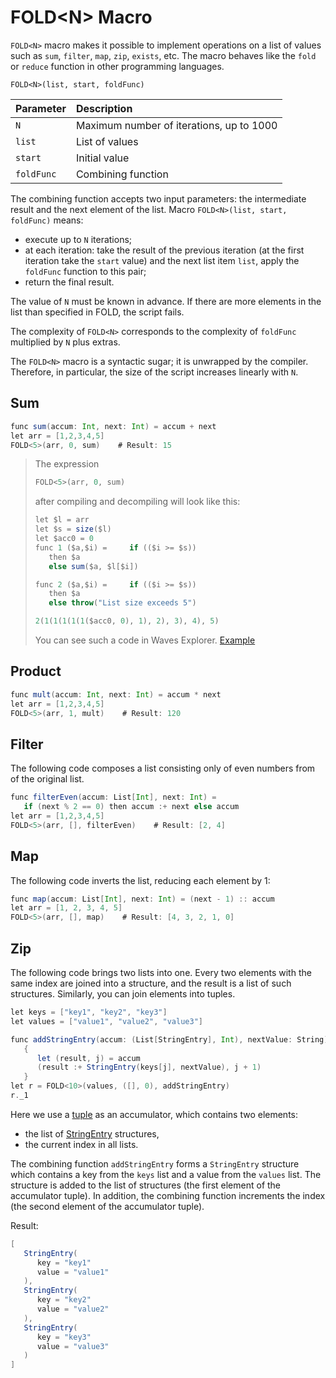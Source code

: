 # FOLD&lt;N&gt; Macro

`FOLD<N>` macro makes it possible to implement operations on a list of values such as `sum`, `filter`, `map`, `zip`, `exists`, etc. The macro behaves like the `fold` or `reduce` function in other programming languages.

```
FOLD<N>(list, start, foldFunc)
```

| Parameter | Description |
| :--- | :--- |
| `N` | Maximum number of iterations, up to 1000 |
| `list` | List of values |
| `start` | Initial value |
| `foldFunc` | Combining function |

The combining function accepts two input parameters: the intermediate result and the next element of the list. Macro `FOLD<N>(list, start, foldFunc)` means:

* execute up to `N` iterations;
* at each iteration: take the result of the previous iteration (at the first iteration take the `start` value) and the next list item `list`, apply the `foldFunc` function to this pair;
* return the final result.

The value of `N` must be known in advance. If there are more elements in the list than specified in FOLD, the script fails.

The complexity of `FOLD<N>` corresponds to the complexity of `foldFunc` multiplied by `N` plus extras.

The `FOLD<N>` macro is a syntactic sugar; it is unwrapped by the compiler. Therefore, in particular, the size of the script increases linearly with `N`.

## Sum

```scala
func sum(accum: Int, next: Int) = accum + next
let arr = [1,2,3,4,5]
FOLD<5>(arr, 0, sum)    # Result: 15
```

> The expression
> 
> ```scala
> FOLD<5>(arr, 0, sum)
> ``` 
> 
> after compiling and decompiling will look like this:
> 
> ```scala
> let $l = arr
> let $s = size($l)
> let $acc0 = 0
> func 1 ($a,$i) =     if (($i >= $s))
>    then $a
>    else sum($a, $l[$i])
>
> func 2 ($a,$i) =     if (($i >= $s))
>    then $a
>    else throw("List size exceeds 5")
>
> 2(1(1(1(1(1($acc0, 0), 1), 2), 3), 4), 5)
> ```
> 
> You can see such a code in Waves Explorer. [Example](https://testnet.wavesexplorer.com/tx/GaLfaidadeowoZ4vMtEVvJK8RkJiqr5AdPWLvPtTnV4e)

## Product

```scala
func mult(accum: Int, next: Int) = accum * next
let arr = [1,2,3,4,5]
FOLD<5>(arr, 1, mult)    # Result: 120
```

## Filter

The following code composes a list consisting only of even numbers from of the original list.

```scala
func filterEven(accum: List[Int], next: Int) =
   if (next % 2 == 0) then accum :+ next else accum
let arr = [1,2,3,4,5]
FOLD<5>(arr, [], filterEven)    # Result: [2, 4]
```

## Map

The following code inverts the list, reducing each element by 1:

```scala
func map(accum: List[Int], next: Int) = (next - 1) :: accum
let arr = [1, 2, 3, 4, 5]
FOLD<5>(arr, [], map)    # Result: [4, 3, 2, 1, 0]
```

## Zip

The following code brings two lists into one. Every two elements with the same index are joined into a structure, and the result is a list of such structures. Similarly, you can join elements into tuples.

```scala
let keys = ["key1", "key2", "key3"]
let values = ["value1", "value2", "value3"]

func addStringEntry(accum: (List[StringEntry], Int), nextValue: String) =
   {
      let (result, j) = accum
      (result :+ StringEntry(keys[j], nextValue), j + 1)
   }
let r = FOLD<10>(values, ([], 0), addStringEntry)
r._1
```

Here we use a [tuple](/en/ride/data-types/tuple) as an accumulator, which contains two elements:
- the list of [StringEntry](/ru/ride/structures/script-actions/string-entry) structures,
- the current index in all lists.

The combining function `addStringEntry` forms a `StringEntry` structure which contains a key from the `keys` list and a value from the `values` list. The structure is added to the list of structures (the first element of the accumulator tuple). In addition, the combining function increments the index (the second element of the accumulator tuple).

Result:

```scala
[
   StringEntry(
      key = "key1"
      value = "value1"
   ),
   StringEntry(
      key = "key2"
      value = "value2"
   ),
   StringEntry(
      key = "key3"
      value = "value3"
   )
]
```
